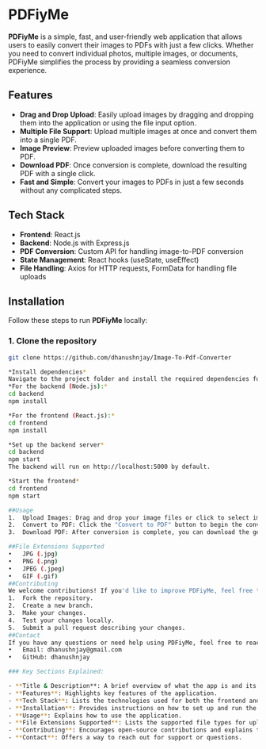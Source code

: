 # PDFiyMe

**PDFiyMe** is a simple, fast, and user-friendly web application that allows users to easily convert their images to PDFs with just a few clicks. Whether you need to convert individual photos, multiple images, or documents, PDFiyMe simplifies the process by providing a seamless conversion experience.

## Features

- **Drag and Drop Upload**: Easily upload images by dragging and dropping them into the application or using the file input option.
- **Multiple File Support**: Upload multiple images at once and convert them into a single PDF.
- **Image Preview**: Preview uploaded images before converting them to PDF.
- **Download PDF**: Once conversion is complete, download the resulting PDF with a single click.
- **Fast and Simple**: Convert your images to PDFs in just a few seconds without any complicated steps.

## Tech Stack

- **Frontend**: React.js
- **Backend**: Node.js with Express.js
- **PDF Conversion**: Custom API for handling image-to-PDF conversion
- **State Management**: React hooks (useState, useEffect)
- **File Handling**: Axios for HTTP requests, FormData for handling file uploads

## Installation

Follow these steps to run **PDFiyMe** locally:

### 1. Clone the repository

```bash
git clone https://github.com/dhanushnjay/Image-To-Pdf-Converter

*Install dependencies*
Navigate to the project folder and install the required dependencies for both frontend and backend:
*For the backend (Node.js):*
cd backend
npm install

*For the frontend (React.js):*
cd frontend
npm install

*Set up the backend server*
cd backend
npm start
The backend will run on http://localhost:5000 by default.

*Start the frontend*
cd frontend
npm start

##Usage
1.	Upload Images: Drag and drop your image files or click to select images. Supported file types include JPG, PNG, JPEG, and more.
2.	Convert to PDF: Click the "Convert to PDF" button to begin the conversion process.
3.	Download PDF: After conversion is complete, you can download the generated PDF by clicking the download link.

##File Extensions Supported
•	JPG (.jpg)
•	PNG (.png)
•	JPEG (.jpeg)
•	GIF (.gif)
##Contributing
We welcome contributions! If you'd like to improve PDFiyMe, feel free to fork the repository and submit a pull request. Here's how you can contribute:
1.	Fork the repository.
2.	Create a new branch.
3.	Make your changes.
4.	Test your changes locally.
5.	Submit a pull request describing your changes.
##Contact
If you have any questions or need help using PDFiyMe, feel free to reach out to me:
•	Email: dhanushnjay@gmail.com
•	GitHub: dhanushnjay

### Key Sections Explained:

- **Title & Description**: A brief overview of what the app is and its purpose.
- **Features**: Highlights key features of the application.
- **Tech Stack**: Lists the technologies used for both the frontend and backend.
- **Installation**: Provides instructions on how to set up and run the project locally.
- **Usage**: Explains how to use the application.
- **File Extensions Supported**: Lists the supported file types for uploading.
- **Contributing**: Encourages open-source contributions and explains the process.
- **Contact**: Offers a way to reach out for support or questions.


